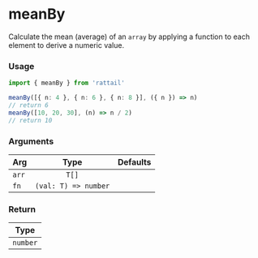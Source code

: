 # meanBy

Calculate the mean (average) of an `array` by applying a function to each element to derive a numeric value.

### Usage

```ts
import { meanBy } from 'rattail'

meanBy([{ n: 4 }, { n: 6 }, { n: 8 }], ({ n }) => n)
// return 6
meanBy([10, 20, 30], (n) => n / 2)
// return 10
```

### Arguments

| Arg   |         Type         | Defaults |
| ----- | :------------------: | -------: |
| `arr` |        `T[]`         |          |
| `fn`  | `(val: T) => number` |          |

### Return

|   Type   |
| :------: |
| `number` |
